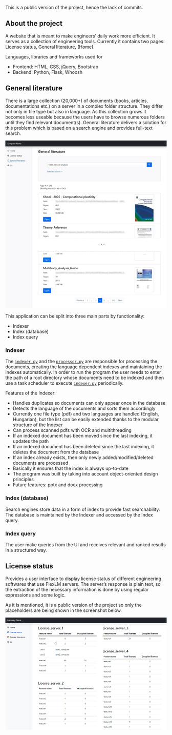 
This is a public version of the project, hence the lack of commits.
## About the project
A website that is meant to make engineers’ daily work more efficient. It serves as a collection of engineering tools. Currently it contains two pages: License status, General literature, (Home).

Languages, libraries and frameworks used for
* Frontend: HTML, CSS, jQuery, Bootstrap
* Backend: Python, Flask, Whoosh

## General literature
There is a large collection (20,000+) of documents (books, articles, documentations etc.) on a server in a complex folder structure. They differ not only in file type but also in language. As this collection grows it becomes less useable because the users have to browse numerous folders until they find relevant document(s). General literature delivers a solution for this problem which is based on a search engine and provides full-text search.

![General literature](media/general_literature_low.png)

This application can be split into three main parts by functionality:
* Indexer
* Index (database)
* Index query

### Indexer
The [<code>indexer.py</code>](https://github.com/naglev/dashboard/blob/main/dashboard/general_literature/indexing/indexer.py) and the [<code>processor.py</code>](https://github.com/naglev/dashboard/blob/main/dashboard/general_literature/indexing/processor.py) are responsible for processing the documents, creating the language dependent indexes and maintaining the indexes automatically. In order to run the program the user needs to enter the path of a root directory whose documents need to be indexed and then use a task scheduler to execute [<code>indexer.py</code>](https://github.com/naglev/dashboard/blob/main/dashboard/general_literature/indexing/indexer.py) periodically.

Features of the Indexer:
-	Handles duplicates so documents can only appear once in the database
-	Detects the language of the documents and sorts them accordingly
-	Currently one file type (pdf) and two languages are handled (English, Hungarian), but the list can be easily extended thanks to the modular structure of the Indexer
-	Can process scanned pdfs with OCR and multithreading
-	If an indexed document has been moved since the last indexing, it updates the path
-	If an indexed document has been deleted since the last indexing, it deletes the document from the database
-	If an index already exists, then only newly added/modified/deleted documents are processed
-	Basically it ensures that the index is always up-to-date
-	The program was built by taking into account object-oriented design principles
-	Future features: pptx and docx processing

### Index (database)
Search engines store data in a form of index to provide fast searchability. The database is maintained by the Indexer and accessed by the Index query.
### Index query
The user make queries from the UI and receives relevant and ranked results in a structured way.

## License status
Provides a user interface to display license status of different engineering softwares that use FlexLM servers. The server’s response is plain text, so the extraction of the necessary information is done by using regular expressions and some logic.

As it is mentioned, it is a public version of the project so only the placeholders are being shown in the screenshot below.

![License_status](media/license_status_low.png)
